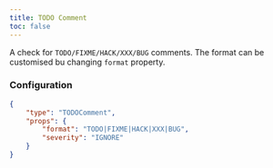 ```yaml
---
title: TODO Comment
toc: false
---
```


A check for `TODO/FIXME/HACK/XXX/BUG` comments. The format can be customised bu changing `format` property.

### Configuration

```json
{
    "type": "TODOComment",
    "props": {
        "format": "TODO|FIXME|HACK|XXX|BUG",
        "severity": "IGNORE"
    }
}
```